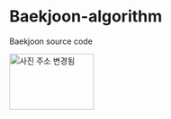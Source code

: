 # Baekjoon-algorithm
Baekjoon source code
<!DOCTYPE html>
<html>
  <head><title>baekjoon 정리</title></head>
  <body>
    <img src="https://d2gd6pc034wcta.cloudfront.net/images/logo@2x.png" width="150" height="100" alt="사진 주소 변경됨" >
